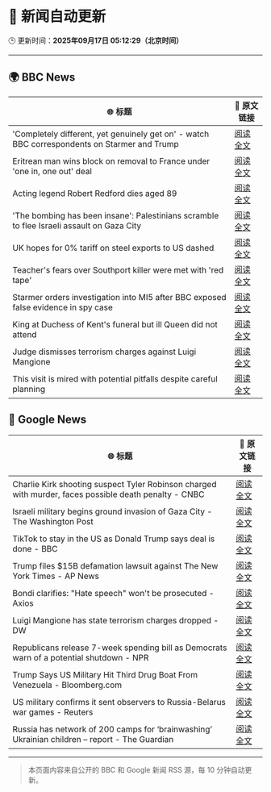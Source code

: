 # 🧠 新闻自动更新

🕒 更新时间：**2025年09月17日 05:12:29（北京时间）**

---

## 🌍 BBC News

| 🌐 标题 | 🔗 原文链接 |
|--------|-------------|
| 'Completely different, yet genuinely get on' - watch BBC correspondents on Starmer and Trump | [阅读全文](https://www.bbc.com/news/videos/c9dxq447dwvo?at_medium=RSS&at_campaign=rss) |
| Eritrean man wins block on removal to France under 'one in, one out' deal | [阅读全文](https://www.bbc.com/news/articles/c1dqe2443l1o?at_medium=RSS&at_campaign=rss) |
| Acting legend Robert Redford dies aged 89 | [阅读全文](https://www.bbc.com/news/articles/c1dqe9ey0kgo?at_medium=RSS&at_campaign=rss) |
| 'The bombing has been insane': Palestinians scramble to flee Israeli assault on Gaza City | [阅读全文](https://www.bbc.com/news/articles/cly0qnnx5w5o?at_medium=RSS&at_campaign=rss) |
| UK hopes for 0% tariff on steel exports to US dashed | [阅读全文](https://www.bbc.com/news/articles/cj4y2gge7p1o?at_medium=RSS&at_campaign=rss) |
| Teacher's fears over Southport killer were met with 'red tape' | [阅读全文](https://www.bbc.com/news/articles/cvgvd15x8d7o?at_medium=RSS&at_campaign=rss) |
| Starmer orders investigation into MI5 after BBC exposed false evidence in spy case | [阅读全文](https://www.bbc.com/news/articles/cn834zwe83lo?at_medium=RSS&at_campaign=rss) |
| King at Duchess of Kent's funeral but ill Queen did not attend | [阅读全文](https://www.bbc.com/news/articles/cpq5eynnn8ro?at_medium=RSS&at_campaign=rss) |
| Judge dismisses terrorism charges against Luigi Mangione | [阅读全文](https://www.bbc.com/news/articles/cj4y2p8qq5qo?at_medium=RSS&at_campaign=rss) |
| This visit is mired with potential pitfalls despite careful planning | [阅读全文](https://www.bbc.com/news/articles/c4gw25w9841o?at_medium=RSS&at_campaign=rss) |

## 📰 Google News

| 🌐 标题 | 🔗 原文链接 |
|--------|-------------|
| Charlie Kirk shooting suspect Tyler Robinson charged with murder, faces possible death penalty - CNBC | [阅读全文](https://news.google.com/rss/articles/CBMifEFVX3lxTE9LaGt4V2p6ZXpvVXZSaXJ6OVI0ZjdqaDc5cWh4allrY2poZHNDak1rbVZ0T0pNNDlkTEtGbjBfdzk3ZjV5ZndFOXp0UnJWSVZTVEZ3VXpEZTRsRVlmQjJfNWIyMklCQ3RscVZodEJmSk1YZjlQN181dVBWWjHSAYIBQVVfeXFMT19FZzdGOEt5cEZQbFVQLW9oX1ZyZUlJSEdTWkFuOXhFemJ1TjBHU3dsdHFkNHQ5ajRZM2pRTVlYaVA2Nll6SjZfM3J1TTUtRlRGRHVjRnRRQkRFd3QyYlVOUFFVZ20yZWVRMXl4cXNGcVZ6OTdwMy1nc05hZUpHSjhsQQ?oc=5) |
| Israeli military begins ground invasion of Gaza City - The Washington Post | [阅读全文](https://news.google.com/rss/articles/CBMiiAFBVV95cUxQWGdoSG04NEsxTHFITlZiZDVOWE1iZlo5X0FLUE9vb2NfMkFhOWlLYm12aGpsYlZhQkRILUcwN1o4QkVjZHk3Tkp0QjJ6SmlFTFJjRDNxWFl5N3dYRzgwcFFTaFpSOHR5T19GSzRRa0VJcFVTQkNsbV9TTVd4Y1J0MHV2WWRUeFAt?oc=5) |
| TikTok to stay in the US as Donald Trump says deal is done - BBC | [阅读全文](https://news.google.com/rss/articles/CBMiWkFVX3lxTFBPb0dUYVNrRkN0Y0g0UlNYOV9wTlhjem9KQjU1ZkREN0N4WmhCYmdWWVQyVWloc3A2M2VvSVU1M3JvSDRMQXpDUHJwODFzNVROSVl6a2hsQ2d0QdIBX0FVX3lxTE1NTWJwdDdFTFVTc1B1MXhaSmN6MWpBTENMNWZWam5IMjNFYV9LOU1sSVIyaTE1bUhhZHdabjJQdmNDNjlXMng1Y180QVdYdXdYTkh3ZEowYUlwaHhJUFdR?oc=5) |
| Trump files $15B defamation lawsuit against The New York Times - AP News | [阅读全文](https://news.google.com/rss/articles/CBMikgFBVV95cUxOeTJnZGtTT2huaGJOZ0E4czFseHBONWRKN24xOHJwTEZiZ1lLV0FrXzhWUmRrTElONzZvUXRSbDZVRi1EcmMxNF9waHZ3VUlvSDhHLUtvR1FObzVFZUwtMDRPQ2k2UmhQWE1idTk5T25QS2h1a2FkVFdnZk5HXzhsYWZIQnlnaXpjQ2Y0SndpdW02Zw?oc=5) |
| Bondi clarifies: "Hate speech" won't be prosecuted - Axios | [阅读全文](https://news.google.com/rss/articles/CBMif0FVX3lxTE5rMHc5S245eUN4aUpWSUo5Wl9mRThqYnlSLTRkOExTUHhoSnZaLXJWbFRBZmg5b010dzMzOERFZlNQREsxSy1nNFRJMHdXWTJpVXR4b0tlN1gtQmFqV2JheGRza1lCVm5GNDUtbWxvbDVCOEliRUc4SnhfQ0Mtbnc?oc=5) |
| Luigi Mangione has state terrorism charges dropped - DW | [阅读全文](https://news.google.com/rss/articles/CBMiiwFBVV95cUxPZllOQzlfT1paUEJjYmtFM2l5TEVndzBIeWhPZ2xOUVlqVGZaLUdNcnE3ckdnU0F6eG4xLVJZbEZYUko5RV9uSDhXOTloRktxdi1RdVRvdlB1X2VPSnNZTlpST2xsbVE3VldHMUk4R1YtSFRPWWN1RlMycFJUNFdGS3VkZ2VaZEhfXzJz0gGLAUFVX3lxTE43QktycWQxWlJyVnQxZzFtLVZWWEF6STd1TnRVZ21XWExBSDhoWjBCTGFkclg3SzZNSVRRemRMeEZZdFRBY1E2YXdOd3E3Y2RSNGExZjNYd0FnWTBEZ3U0elFiNDFxaHNoTVpGTk9EOXhJazFtMnZtVC1WODRCVWJZLXJ1Q2UxQUY5Nnc?oc=5) |
| Republicans release 7-week spending bill as Democrats warn of a potential shutdown - NPR | [阅读全文](https://news.google.com/rss/articles/CBMihAFBVV95cUxNM3NkQXB4dElXWUFiQjZyRmFkaEp2dE14QlJXa1pQZE1HeVdHLVFWZERQMTAzUVc1SDZRYUlNZnk2R0x2Q19GM1RocENXaDZVQTdiRXl5MmJ0bHBxaUtwZ3BaUFRlelJGN244a2o1b2VvdlVaczV3YXNqU2FWSkd1MTB4aHI?oc=5) |
| Trump Says US Military Hit Third Drug Boat From Venezuela - Bloomberg.com | [阅读全文](https://news.google.com/rss/articles/CBMirAFBVV95cUxPRkF0YXE4bERwbmdJcHo5UkVKemZJOGxJQ0NhemNxQXJoWHI2RTZqNzRyd0QzTDI4QnpuSzRZTzhreUlzeXhWT0YtdkJNX1VOSDk0cDJ4eEJoei00ek1WYkUxeDdIV3BfVThHekI1Q0JGam8wNnJUSFFIcFhMOEVQQVhrSFg2NU02TVRGeER3V1JaUVQyM2pzV3E2ZkpBSWowSl9ydGlIOG1yM25j?oc=5) |
| US military confirms it sent observers to Russia-Belarus war games - Reuters | [阅读全文](https://news.google.com/rss/articles/CBMisgFBVV95cUxOZHQxaTFDeUFETHRLQXR6dS1vUUZENVhPaWdzVTVMdE00Z1pKN0gtRDlIZUE2Tl9wWWo0MkQyMUl6N29pWndKb090MFBUc28wcFJUM2dBbmlSSnFqdGoyZ3c5V3hLT1NSRVl1N3lpQkh5SDJpZVVDa09HU3pwb1lORGdaV3RuQWFSeFRtazA2RERWQTlJaDR3Mzlmb1ljRDBjNGVJb3dYSmlpQnJyM0xqNTV3?oc=5) |
| Russia has network of 200 camps for ‘brainwashing’ Ukrainian children – report - The Guardian | [阅读全文](https://news.google.com/rss/articles/CBMizgFBVV95cUxORHlqMmF3QUlSb1lQbUIyYWd4cGk1bGZfSDFUSmVzS3N4Rkp5QVZWNjZJQzhBU0FzU1FKSGFjai1KMVUwQmZuVmR4UC1la3BYRHI4VzhwRVNMRVgydWtLWmQxdHZ5SW40dWpNZldxdERiRkJRNnhpRXFPX2JheFIzRzdTUTRId1RUeWQwV3hISE9ZNXFOUXRfYjJpb0tNelhOVG1kN2pnS09PZXlqYzd4eElJQ1BSanBKbEpRdlJaUEJTZmpaMjM5a0NRcUpUUQ?oc=5) |

---
> 本页面内容来自公开的 BBC 和 Google 新闻 RSS 源，每 10 分钟自动更新。